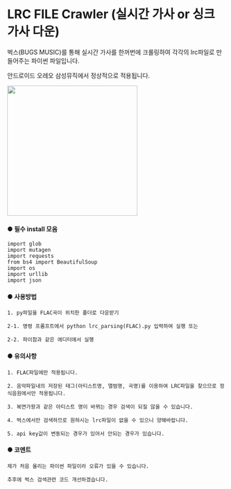 # LRC FILE Crawler (실시간 가사 or 싱크 가사 다운)

벅스(BUGS MUSIC)를 통해 실시간 가사를 한꺼번에 크롤링하여 각각의 lrc파일로 만들어주는 파이썬 파일입니다.

안드로이드 오레오 삼성뮤직에서 정상적으로 적용됩니다.

<img src="https://user-images.githubusercontent.com/44944839/48315668-8898fb00-e61c-11e8-8804-3c21c558be00.jpg" width="300px"></img>

#### ● 필수 install 모음
```
import glob
import mutagen
import requests
from bs4 import BeautifulSoup
import os
import urllib
import json
```
#### ● 사용방법
```
1. py파일을 FLAC곡이 위치한 폴더로 다운받기

2-1. 명령 프롬프트에서 python lrc_parsing(FLAC).py 입력하여 실행 또는

2-2. 파이참과 같은 에디터에서 실행
```

#### ● 유의사항
```
1. FLAC파일에만 적용됩니다.

2. 음악파일내의 저장된 태그(아티스트명, 앨범명, 곡명)를 이용하여 LRC파일을 찾으므로 정식음원에서만 적용됩니다.

3. 복면가왕과 같은 아티스트 명이 바뀌는 경우 검색이 되질 않을 수 있습니다.

4. 벅스에서만 검색하므로 원하시는 lrc파일이 없을 수 있으니 양해바랍니다.

5. api key값이 변동되는 경우가 있어서 안되는 경우가 있습니다.
```
#### ● 코멘트
```
제가 처음 올리는 파이썬 파일이라 오류가 있을 수 있습니다. 

추후에 벅스 검색관련 코드 개선하겠습니다.
```
